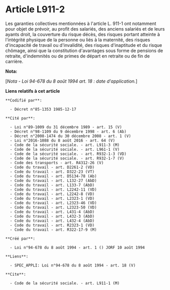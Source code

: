 # Article L911-2

Les garanties collectives mentionnées à l'article L. 911-1 ont notamment pour objet de prévoir, au profit des salariés, des
anciens salariés et de leurs ayants droit, la couverture du risque décès, des risques portant atteinte à l'intégrité physique
de la personne ou liés à la maternité, des risques d'incapacité de travail ou d'invalidité, des risques d'inaptitude et du
risque chômage, ainsi que la constitution d'avantages sous forme de pensions de retraite, d'indemnités ou de primes de départ
en retraite ou de fin de carrière.

**Nota:**

[*Nota - Loi 94-678 du 8 août 1994 art. 18 : date d'application.*]

**Liens relatifs à cet article**

	**Codifié par**:

	  - Décret n°85-1353 1985-12-17

	**Cité par**:

	  - Loi n°89-1009 du 31 décembre 1989 - art. 15 (V)
	  - Décret n°98-1109 du 9 décembre 1998 - art. 6 (Ab)
	  - Décret n°2008-1474 du 30 décembre 2008 - art. 1 (V)
	  - Loi n°2016-1088 du 8 août 2016 - art. 64 (V)
	  - Code de la sécurité sociale. - art. L911-3 (M)
	  - Code de la sécurité sociale. - art. L961-1 (V)
	  - Code de la sécurité sociale. - art. R932-1-3 (VD)
	  - Code de la sécurité sociale. - art. R932-1-7 (V)
	  - Code des transports - art. R4312-26 (V)
	  - Code du travail - art. D2261-2 (VD)
	  - Code du travail - art. D322-23 (VT)
	  - Code du travail - art. D5134-78 (Ab)
	  - Code du travail - art. L132-27 (AbD)
	  - Code du travail - art. L133-7 (AbD)
	  - Code du travail - art. L2242-11 (VD)
	  - Code du travail - art. L2242-8 (VD)
	  - Code du travail - art. L2323-1 (VD)
	  - Code du travail - art. L2323-46 (VD)
	  - Code du travail - art. L2323-50 (VD)
	  - Code du travail - art. L431-4 (AbD)
	  - Code du travail - art. L432-3 (AbD)
	  - Code du travail - art. L432-4 (AbD)
	  - Code du travail - art. R2323-1 (VD)
	  - Code du travail - art. R322-17-9 (M)

	**Créé par**:

	  - Loi n°94-678 du 8 août 1994 - art. 1 () JORF 10 août 1994

	**Liens**:

	  - SPEC_APPLI: Loi n°94-678 du 8 août 1994 - art. 18 (V)

	**Cite**:

	  - Code de la sécurité sociale. - art. L911-1 (M)

